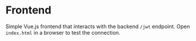 # Frontend

Simple Vue.js frontend that interacts with the backend `/jwt` endpoint.
Open `index.html` in a browser to test the connection.
